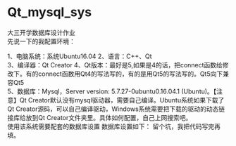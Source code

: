 # Qt_mysql_sys  

大三开学数据库设计作业  
先说一下的我配置环境：  

1、电脑系统：系统Ubuntu16.04 
2、语言：C++、Qt  
3、编译器：Qt Creator
4、Qt版本：最好是5,如果是4的话，把connect函数给修改下。有的connect函数用Qt4的写法写的，有的是用Qt5的写法写的。Qt5向下兼容Qt5  
5、数据库：Mysql，Server version: 5.7.27-0ubuntu0.16.04.1 (Ubuntu)。【注意】Qt Creator默认没有mysql驱动器，需要自己编译。Ubuntu系统如果下载了Qt Creator源码，可以自己编译驱动，Windows系统需要把下载的驱动的动态链接库给放到Qt Creator文件夹里。具体如何配置，自己上网搜索吧。  
使用该系统需要配套的数据库设置
数据库设置如下：
留个坑，我把代码写完再填。
